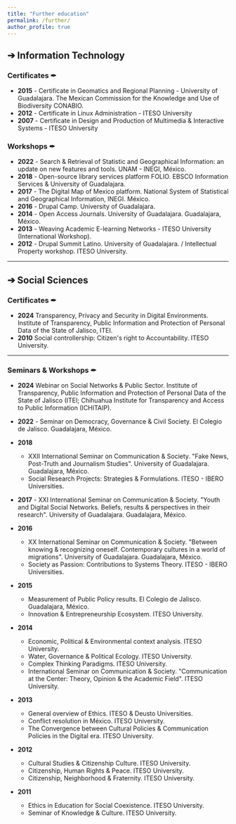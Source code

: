 ```yaml
---
title: "Further education"
permalink: /further/
author_profile: true
---
```


## &#10132;    Information Technology
<!-- Arrow -different style- &#8594;-->
###  **Certificates** &#10002;
+ **2015** - Certificate in Geomatics and Regional Planning - University of Guadalajara. The Mexican Commission for the Knowledge and Use of Biodiversity CONABIO.
+ **2012** - Certificate in Linux Administration - ITESO University
+ **2007** - Certificate in Design and Production of Multimedia & Interactive Systems - ITESO University

### **Workshops** &#10002;
+ **2022** - Search & Retrieval of Statistic and Geographical Information: an update on new features and tools. UNAM - INEGI, México.
+ **2018** - Open-source library services platform FOLIO. EBSCO Information Services & University of Guadalajara.
+ **2017** - The Digital Map of Mexico platform. National System of Statistical and Geographical Information, INEGI. México.
+ **2016** - Drupal Camp. University of Guadalajara.
+ **2014** - Open Access Journals. University of Guadalajara. Guadalajara, México.
+ **2013** - Weaving Academic E-learning Networks - ITESO University (International Workshop).
+ **2012** - Drupal Summit Latino. University of Guadalajara. / Intellectual Property workshop. ITESO University.


---

## &#10132;   Social Sciences
###   **Certificates** &#10002;

+ **2024** Transparency, Privacy and Security in Digital Environments. Institute of Transparency, Public Information and Protection of Personal Data of the State of Jalisco, ITEI.
+ **2010** Social controllership: Citizen's right to Accountability. ITESO University.
---

###   **Seminars & Workshops** &#10002;
+ **2024** 	Webinar on Social Networks & Public Sector. Institute of Transparency, Public Information and Protection of Personal Data of the State of Jalisco (ITEI;            Chihuahua Institute for Transparency and Access to Public Information (ICHITAIP). 

+ **2022** - Seminar on Democracy, Governance & Civil Society. El Colegio de Jalisco. Guadalajara, México. 

+ **2018** 
    - XXII International Seminar on Communication & Society. "Fake News, Post-Truth and Journalism Studies". University of Guadalajara. Guadalajara, México.
    - Social Research Projects: Strategies & Formulations. ITESO - IBERO Universities.

+ **2017** - XXI International Seminar on Communication & Society. "Youth and Digital Social Networks. Beliefs, results & perspectives in their research". University of Guadalajara. Guadalajara, México.

+ **2016** 
    - XX International Seminar on Communication & Society. "Between knowing & recognizing oneself. Contemporary cultures in a world of migrations". University of Guadalajara. Guadalajara, México.
    - Society as Passion: Contributions to Systems Theory. ITESO - IBERO Universities.

+ **2015** 	
    -  Measurement of Public Policy results. El Colegio de Jalisco. Guadalajara, México.
    - Innovation & Entrepreneurship Ecosystem. ITESO University.

+ **2014** 	

    - Economic, Political & Environmental context analysis. ITESO University.
    - Water, Governance & Political Ecology. ITESO University.
    - Complex Thinking Paradigms. ITESO University.
    - International Seminar on Communication & Society. "Communication at the Center: Theory, Opinion & the Academic Field". ITESO University.

+ **2013** 	

    - General overview of Ethics. ITESO & Deusto Universities.
    - Conflict resolution in México. ITESO University.
    - The Convergence between Cultural Policies & Communication Policies in the Digital era. ITESO University.

+ **2012** 	

    - Cultural Studies & Citizenship Culture. ITESO University.
    - Citizenship, Human Rights & Peace. ITESO University.
    - Citizenship, Neighborhood & Fraternity. ITESO University.

+ **2011** 	
    - Ethics in Education for Social Coexistence. ITESO University.
    - Seminar of Knowledge & Culture. ITESO University.
